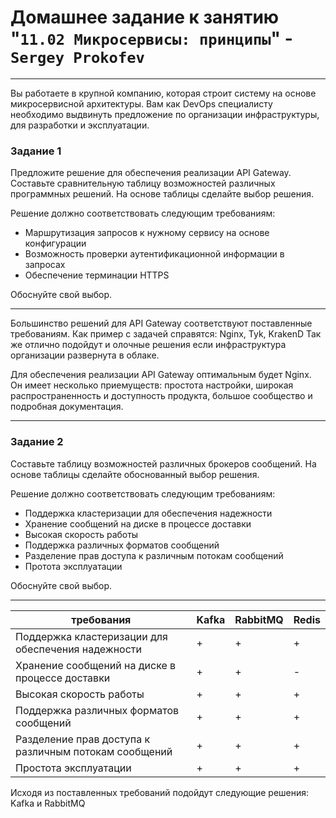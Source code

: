 # Домашнее задание к занятию "`11.02 Микросервисы: принципы`" - `Sergey Prokofev`

---


Вы работаете в крупной компанию, которая строит систему на основе микросервисной архитектуры.
Вам как DevOps специалисту необходимо выдвинуть предложение по организации инфраструктуры, для разработки и эксплуатации.

### Задание 1

Предложите решение для обеспечения реализации API Gateway. Составьте сравнительную таблицу возможностей различных программных решений. На основе таблицы сделайте выбор решения.

Решение должно соответствовать следующим требованиям:
- Маршрутизация запросов к нужному сервису на основе конфигурации
- Возможность проверки аутентификационной информации в запросах
- Обеспечение терминации HTTPS

Обоснуйте свой выбор.

---

Большинство решений для API Gateway соответствуют поставленные требованиям.
Как пример с задачей справятся: Nginx, Tyk, KrakenD
Так же отлично подойдут и олочные решения если инфраструктура организации развернута в облаке.

Для обеспечения реализации API Gateway оптимальным будет Nginx. Он имеет несколько приемуществ: простота настройки, широкая распространенность и доступность продукта, большое сообщество и подробная документация.

---

### Задание 2

Составьте таблицу возможностей различных брокеров сообщений. На основе таблицы сделайте обоснованный выбор решения.

Решение должно соответствовать следующим требованиям:
- Поддержка кластеризации для обеспечения надежности
- Хранение сообщений на диске в процессе доставки
- Высокая скорость работы
- Поддержка различных форматов сообщений
- Разделение прав доступа к различным потокам сообщений
- Протота эксплуатации

Обоснуйте свой выбор.

---

требования | Kafka | RabbitMQ | Redis 
--- | --- | --- | --- 
Поддержка кластеризации для обеспечения надежности | + | + | + 
Хранение сообщений на диске в процессе доставки | + | + | - 
Высокая скорость работы | + | + | + 
Поддержка различных форматов сообщений | + | + | + 
Разделение прав доступа к различным потокам сообщений | + | + | + 
Простота эксплуатации | + | + | + 

Исходя из поставленных требований подойдут следующие решения: Kafka и RabbitMQ
